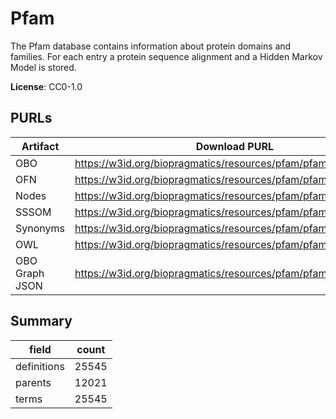 # Pfam

The Pfam database contains information about protein domains and families. For each entry a protein sequence alignment and a Hidden Markov Model is stored.

**License**: CC0-1.0

## PURLs

| Artifact       | Download PURL                                                   | Latest Versioned Download PURL                                       |
|----------------|-----------------------------------------------------------------|----------------------------------------------------------------------|
| OBO            | https://w3id.org/biopragmatics/resources/pfam/pfam.obo          | https://w3id.org/biopragmatics/resources/pfam/38.0/pfam.obo          |
| OFN            | https://w3id.org/biopragmatics/resources/pfam/pfam.ofn          | https://w3id.org/biopragmatics/resources/pfam/38.0/pfam.ofn          |
| Nodes          | https://w3id.org/biopragmatics/resources/pfam/pfam.tsv          | https://w3id.org/biopragmatics/resources/pfam/38.0/pfam.tsv          |
| SSSOM          | https://w3id.org/biopragmatics/resources/pfam/pfam.sssom.tsv    | https://w3id.org/biopragmatics/resources/pfam/38.0/pfam.sssom.tsv    |
| Synonyms       | https://w3id.org/biopragmatics/resources/pfam/pfam.synonyms.tsv | https://w3id.org/biopragmatics/resources/pfam/38.0/pfam.synonyms.tsv |
| OWL            | https://w3id.org/biopragmatics/resources/pfam/pfam.owl          | https://w3id.org/biopragmatics/resources/pfam/38.0/pfam.owl          |
| OBO Graph JSON | https://w3id.org/biopragmatics/resources/pfam/pfam.json         | https://w3id.org/biopragmatics/resources/pfam/38.0/pfam.json         |

## Summary

| field       |   count |
|-------------|---------|
| definitions |   25545 |
| parents     |   12021 |
| terms       |   25545 |
